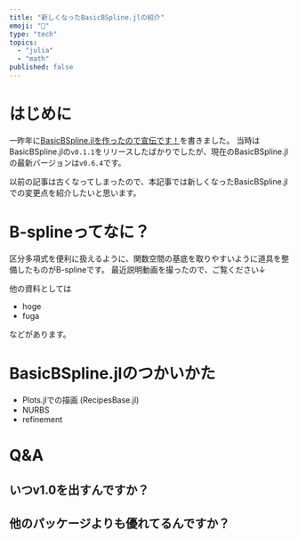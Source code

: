 ```yaml
---
title: "新しくなったBasicBSpline.jlの紹介"
emoji: "💫"
type: "tech"
topics:
  - "julia"
  - "math"
published: false
---
```


# はじめに
一昨年に[BasicBSpline.jlを作ったので宣伝です！](https://zenn.dev/hyrodium/articles/5fb08f98d4a918)を書きました。
当時はBasicBSpline.jlの`v0.1.1`をリリースしたばかりでしたが、現在のBasicBSpline.jlの最新バージョンは`v0.6.4`です。

以前の記事は古くなってしまったので、本記事では新しくなったBasicBSpline.jlでの変更点を紹介したいと思います。

# B-splineってなに？
区分多項式を便利に扱えるように、関数空間の基底を取りやすいように道具を整備したものがB-splineです。
最近説明動画を撮ったので、ご覧ください↓


他の資料としては

* hoge
* fuga

などがあります。

# BasicBSpline.jlのつかいかた
* Plots.jlでの描画 (RecipesBase.jl)
* NURBS
* refinement

# Q&A
## いつv1.0を出すんですか？

## 他のパッケージよりも優れてるんですか？
